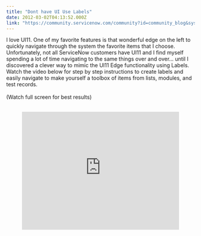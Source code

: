 ```yaml
---
title: "Dont have UI Use Labels"
date: 2012-03-02T04:13:52.000Z
link: "https://community.servicenow.com/community?id=community_blog&sys_id=0d0e6a2ddbd0dbc01dcaf3231f961939"
---
```

<p>I love UI11. One of my favorite features is that wonderful edge on the left to quickly navigate through the system the favorite items that I choose. Unfortunately, not all ServiceNow customers have UI11 and I find myself spending a lot of time navigating to the same things over and over... until I discovered a clever way to mimic the UI11 Edge functionality using Labels. Watch the video below for step by step instructions to create labels and easily navigate to make yourself a toolbox of items from lists, modules, and test records.<br /><!--break--><br />(Watch full screen for best results)<br /><center><br /><embed width="420" height="315" src="http://www.youtube.com/embed/dhqkmbMX68I" frameborder="0" allowfullscreen=""></embed><br /></center></p>